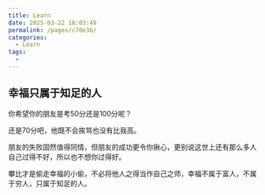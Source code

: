 ```yaml
---
title: Learn
date: 2025-03-22 16:03:49
permalink: /pages/c70e3b/
categories:
  - Learn
tags:
  - 
---
```

## 幸福只属于知足的人

你希望你的朋友是考50分还是100分呢？ 

还是70分吧，他既不会挨骂也没有比我高。 

朋友的失败固然值得同情，但朋友的成功更令你揪心，更别说这世上还有那么多人自己过得不好，所以也不想你过得好。 

攀比才是偷走幸福的小偷，不必将他人之得当作自己之师，幸福不属于富人，不属于穷人，只属于知足的人。

